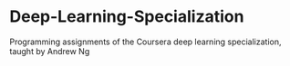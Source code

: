 # Deep-Learning-Specialization
Programming assignments of the Coursera deep learning specialization, taught by Andrew Ng
